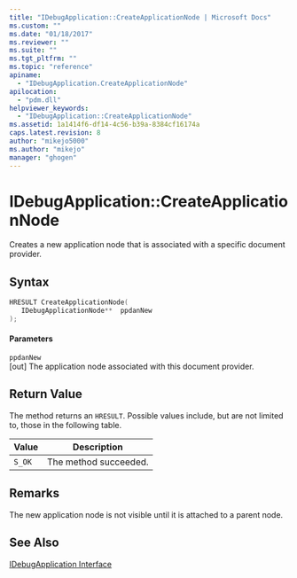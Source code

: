 ```yaml
---
title: "IDebugApplication::CreateApplicationNode | Microsoft Docs"
ms.custom: ""
ms.date: "01/18/2017"
ms.reviewer: ""
ms.suite: ""
ms.tgt_pltfrm: ""
ms.topic: "reference"
apiname: 
  - "IDebugApplication.CreateApplicationNode"
apilocation: 
  - "pdm.dll"
helpviewer_keywords: 
  - "IDebugApplication::CreateApplicationNode"
ms.assetid: 1a1414f6-df14-4c56-b39a-8384cf16174a
caps.latest.revision: 8
author: "mikejo5000"
ms.author: "mikejo"
manager: "ghogen"
---
```

# IDebugApplication::CreateApplicationNode
Creates a new application node that is associated with a specific document provider.  
  
## Syntax  
  
```cpp
HRESULT CreateApplicationNode(  
   IDebugApplicationNode**  ppdanNew  
);  
```  
  
#### Parameters  
 `ppdanNew`  
 [out] The application node associated with this document provider.  
  
## Return Value  
 The method returns an `HRESULT`. Possible values include, but are not limited to, those in the following table.  
  
|Value|Description|  
|-----------|-----------------|  
|`S_OK`|The method succeeded.|  
  
## Remarks  
 The new application node is not visible until it is attached to a parent node.  
  
## See Also  
 [IDebugApplication Interface](../../winscript/reference/idebugapplication-interface.md)